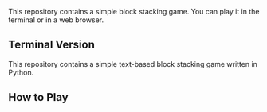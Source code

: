 This repository contains a simple block stacking game. You can play it in the terminal or in a web browser.

## Terminal Version

This repository contains a simple text-based block stacking game written in Python.

## How to Play
